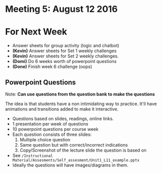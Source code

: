 # Meeting 5: August 12 2016

# For Next Week

* Answer sheets for group activity (logic and chatbot)
* **(Kevin)** Answer sheets for Set 1 weekly challenges
* **(Kevin)** Answer sheets for Set 2 weekly challenges.
* **(Domi)** Do 6 weeks worth of powerpoint questions
* **(Done)** Finish week 6 challenge (oops)

## Powerpoint Questions

Note: **Can use questions from the question bank to make the questions**

The idea is that students have a non intimidating way to practice. It'll have animations and transitions added to make it interactive.

* Questions based on slides, readings, online links.
* 1 presentation per week of questions
* 10 powerpoint questions per course week
* Each question consists of three slides:
	1. Multiple choice question
	2. Same question but with correct/incorrect indications
	3. Copy/Screenshot of the lecture slide the question is based on
* See `/Instructional Material/Assesments/Self_assesment/Unit1_L11_example.pptx`
* Ideally the questions will have images/diagrams in them.